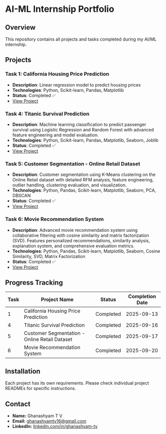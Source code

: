 # AI-ML Internship Portfolio

## Overview
This repository contains all projects and tasks completed during my AI/ML internship.

## Projects

### Task 1: California Housing Price Prediction
- **Description**: Linear regression model to predict housing prices
- **Technologies**: Python, Scikit-learn, Pandas, Matplotlib
- **Status**: Completed ✅
- [View Project](./task1-california-housing/README.md)

### Task 4: Titanic Survival Prediction
- **Description**: Machine learning classification to predict passenger survival using Logistic Regression and Random Forest with advanced feature engineering and model evaluation.
- **Technologies**: Python, Scikit-learn, Pandas, Matplotlib, Seaborn, Joblib
- **Status**: Completed ✅
- [View Project](./task4-Predict-Titanic-Survival/README.md)

### Task 5: Customer Segmentation - Online Retail Dataset
- **Description**: Customer segmentation using K-Means clustering on the Online Retail dataset with detailed RFM analysis, feature engineering, outlier handling, clustering evaluation, and visualization.
- **Technologies**: Python, Pandas, Scikit-learn, Matplotlib, Seaborn, PCA, DBSCAN
- **Status**: Completed ✅
- [View Project](./task5-Customer-Segmentation/README.md)

### Task 6: Movie Recommendation System
- **Description**: Advanced movie recommendation system using collaborative filtering with cosine similarity and matrix factorization (SVD). Features personalized recommendations, similarity analysis, explanation system, and comprehensive evaluation metrics.
- **Technologies**: Python, Pandas, Scikit-learn, Matplotlib, Seaborn, Cosine Similarity, SVD, Matrix Factorization
- **Status**: Completed ✅
- [View Project](./task5-Customer-Segmentation/README.md)



## Progress Tracking
| Task | Project Name                        | Status    | Completion Date |
|-------|-----------------------------------|-----------|-----------------|
| 1     | California Housing Price Prediction| Completed | 2025-09-13      |
| 4     | Titanic Survival Prediction        | Completed | 2025-09-16      |
| 5     | Customer Segmentation - Online Retail Dataset | Completed | 2025-09-17      |
| 6     | Movie Recommendation System       | Completed | 2025-09-20      |

## Installation
Each project has its own requirements. Please check individual project READMEs for specific instructions.

## Contact
- **Name:** Ghanashyam T V  
- **Email:** [ghanashyamtv16@gmail.com](mailto:ghanashyamtv16@gmail.com)  
- **LinkedIn:** [linkedin.com/in/ghanashyam-tv](https://www.linkedin.com/in/ghanashyam-tv)

